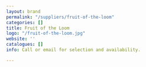 ```yaml
---
layout: brand
permalink: "/suppliers/fruit-of-the-loom"
categories: []
title: Fruit of the Loom
logo: "/fruit-of-the-loom.jpg"
website: ''
catalogues: []
info: Call or email for selection and availability.

---
```

